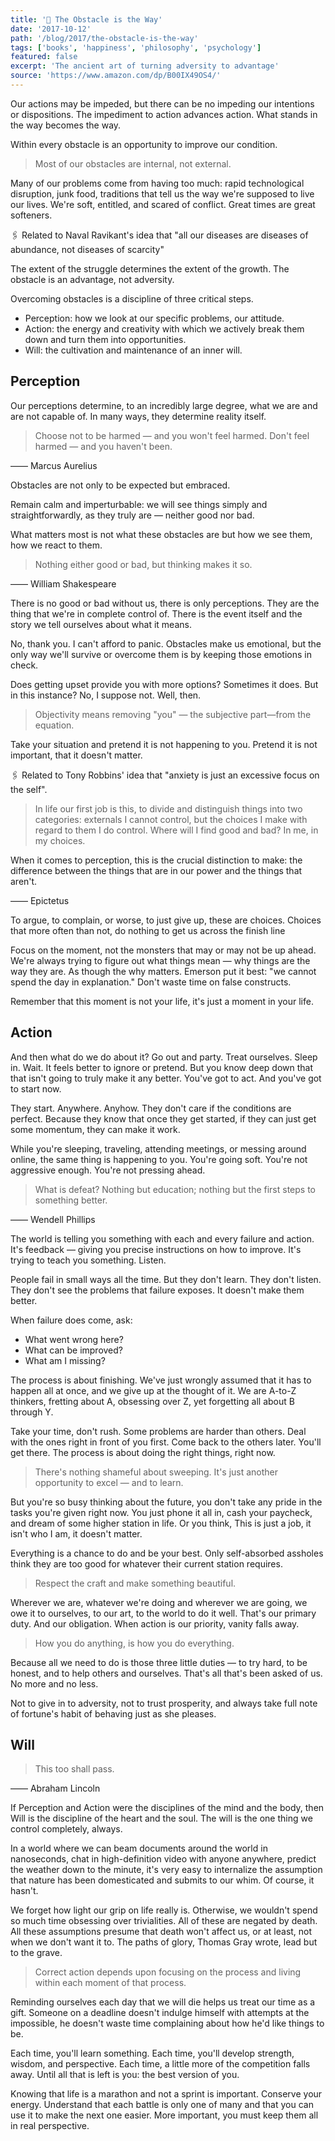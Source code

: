 ```yaml
---
title: '📖 The Obstacle is the Way'
date: '2017-10-12'
path: '/blog/2017/the-obstacle-is-the-way'
tags: ['books', 'happiness', 'philosophy', 'psychology']
featured: false
excerpt: 'The ancient art of turning adversity to advantage'
source: 'https://www.amazon.com/dp/B00IX49OS4/'
---
```


Our actions may be impeded, but there can be no impeding our intentions or dispositions. The impediment to action advances action. What stands in the way becomes the way.

Within every obstacle is an opportunity to improve our condition.

> Most of our obstacles are internal, not external.

Many of our problems come from having too much: rapid technological disruption, junk food, traditions that tell us the way we're supposed to live our lives. We're soft, entitled, and scared of conflict. Great times are great softeners.

🖇️ Related to Naval Ravikant's idea that "all our diseases are diseases of abundance, not diseases of scarcity"

The extent of the struggle determines the extent of the growth. The obstacle is an advantage, not adversity.

Overcoming obstacles is a discipline of three critical steps.

- Perception: how we look at our specific problems, our attitude.
- Action: the energy and creativity with which we actively break them down and turn them into opportunities.
- Will: the cultivation and maintenance of an inner will.

## Perception

Our perceptions determine, to an incredibly large degree, what we are and are not capable of. In many ways, they determine reality itself.

> Choose not to be harmed — and you won't feel harmed. Don't feel harmed — and you haven't been.

—— Marcus Aurelius

Obstacles are not only to be expected but embraced.

Remain calm and imperturbable: we will see things simply and straightforwardly, as they truly are — neither good nor bad.

What matters most is not what these obstacles are but how we see them, how we react to them.

> Nothing either good or bad, but thinking makes it so.

—— William Shakespeare

There is no good or bad without us, there is only perceptions. They are the thing that we're in complete control of. There is the event itself and the story we tell ourselves about what it means.

No, thank you. I can't afford to panic. Obstacles make us emotional, but the only way we'll survive or overcome them is by keeping those emotions in check.

Does getting upset provide you with more options? Sometimes it does. But in this instance? No, I suppose not. Well, then.

> Objectivity means removing "you" — the subjective part—from the equation.

Take your situation and pretend it is not happening to you. Pretend it is not important, that it doesn't matter.

🖇️ Related to Tony Robbins' idea that "anxiety is just an excessive focus on the self".

> In life our first job is this, to divide and distinguish things into two categories: externals I cannot control, but the choices I make with regard to them I do control. Where will I find good and bad? In me, in my choices.

When it comes to perception, this is the crucial distinction to make: the difference between the things that are in our power and the things that aren't.

—— Epictetus

To argue, to complain, or worse, to just give up, these are choices. Choices that more often than not, do nothing to get us across the finish line

Focus on the moment, not the monsters that may or may not be up ahead. We're always trying to figure out what things mean — why things are the way they are. As though the why matters. Emerson put it best: "we cannot spend the day in explanation." Don't waste time on false constructs.

Remember that this moment is not your life, it's just a moment in your life.

## Action

And then what do we do about it? Go out and party. Treat ourselves. Sleep in. Wait. It feels better to ignore or pretend. But you know deep down that that isn't going to truly make it any better. You've got to act. And you've got to start now.

They start. Anywhere. Anyhow. They don't care if the conditions are perfect. Because they know that once they get started, if they can just get some momentum, they can make it work.

While you're sleeping, traveling, attending meetings, or messing around online, the same thing is happening to you. You're going soft. You're not aggressive enough. You're not pressing ahead.

> What is defeat? Nothing but education; nothing but the first steps to something better.

—— Wendell Phillips

The world is telling you something with each and every failure and action. It's feedback — giving you precise instructions on how to improve. It's trying to teach you something. Listen.

People fail in small ways all the time. But they don't learn. They don't listen. They don't see the problems that failure exposes. It doesn't make them better.

When failure does come, ask:

- What went wrong here?
- What can be improved?
- What am I missing?

The process is about finishing. We've just wrongly assumed that it has to happen all at once, and we give up at the thought of it. We are A-to-Z thinkers, fretting about A, obsessing over Z, yet forgetting all about B through Y.

Take your time, don't rush. Some problems are harder than others. Deal with the ones right in front of you first. Come back to the others later. You'll get there. The process is about doing the right things, right now.

> There's nothing shameful about sweeping. It's just another opportunity to excel — and to learn.

But you're so busy thinking about the future, you don't take any pride in the tasks you're given right now. You just phone it all in, cash your paycheck, and dream of some higher station in life. Or you think, This is just a job, it isn't who I am, it doesn't matter.

Everything is a chance to do and be your best. Only self-absorbed assholes think they are too good for whatever their current station requires.

> Respect the craft and make something beautiful.

Wherever we are, whatever we're doing and wherever we are going, we owe it to ourselves, to our art, to the world to do it well. That's our primary duty. And our obligation. When action is our priority, vanity falls away.

> How you do anything, is how you do everything.

Because all we need to do is those three little duties — to try hard, to be honest, and to help others and ourselves. That's all that's been asked of us. No more and no less.

Not to give in to adversity, not to trust prosperity, and always take full note of fortune's habit of behaving just as she pleases.

## Will

> This too shall pass.

—— Abraham Lincoln

If Perception and Action were the disciplines of the mind and the body, then Will is the discipline of the heart and the soul. The will is the one thing we control completely, always.

In a world where we can beam documents around the world in nanoseconds, chat in high-definition video with anyone anywhere, predict the weather down to the minute, it's very easy to internalize the assumption that nature has been domesticated and submits to our whim. Of course, it hasn't.

We forget how light our grip on life really is. Otherwise, we wouldn't spend so much time obsessing over trivialities. All of these are negated by death. All these assumptions presume that death won't affect us, or at least, not when we don't want it to. The paths of glory, Thomas Gray wrote, lead but to the grave.

> Correct action depends upon focusing on the process and living within each moment of that process.

Reminding ourselves each day that we will die helps us treat our time as a gift. Someone on a deadline doesn't indulge himself with attempts at the impossible, he doesn't waste time complaining about how he'd like things to be.

Each time, you'll learn something. Each time, you'll develop strength, wisdom, and perspective. Each time, a little more of the competition falls away. Until all that is left is you: the best version of you.

Knowing that life is a marathon and not a sprint is important. Conserve your energy. Understand that each battle is only one of many and that you can use it to make the next one easier. More important, you must keep them all in real perspective.
